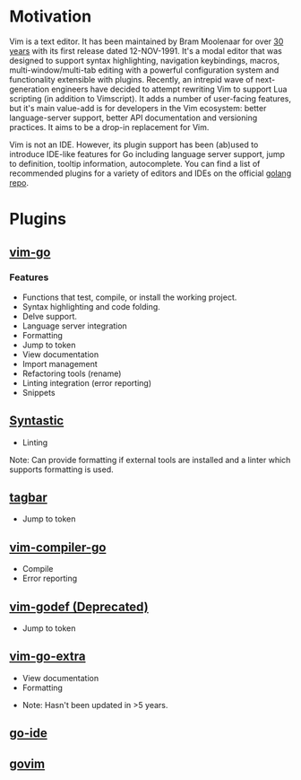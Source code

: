 # Motivation

Vim is a text editor. It has been maintained by Bram Moolenaar for over [30
years](https://web.archive.org/save/https://www.simplethread.com/vim-at-30-heres-why-its-still-relevant/)
with its first release dated 12-NOV-1991. It's a modal editor that was designed
to support syntax highlighting, navigation keybindings, macros,
multi-window/multi-tab editing with a powerful configuration system and
functionality extensible with plugins. Recently, an intrepid wave of
next-generation engineers have decided to attempt rewriting Vim to support Lua
scripting (in addition to Vimscript). It adds a number of user-facing features,
but it's main value-add is for developers in the Vim ecosystem: better
language-server support, better API documentation and versioning practices. It
aims to be a drop-in replacement for Vim.

Vim is not an IDE. However, its plugin support has been (ab)used to introduce
IDE-like features for Go including language server support, jump to definition,
tooltip information, autocomplete. You can find a list of recommended plugins
for a variety of editors and IDEs on the official [golang
repo](https://github.com/golang/go/wiki/IDEsAndTextEditorPlugins).


# Plugins

## [vim-go](https://github.com/fatih/vim-go)
### Features
  - Functions that test, compile, or install the working project.
  - Syntax highlighting and code folding.
  - Delve support.
  - Language server integration
  - Formatting
  - Jump to token
  - View documentation
  - Import management
  - Refactoring tools (rename)
  - Linting integration (error reporting)
  - Snippets

## [Syntastic](https://github.com/vim-syntastic/syntastic)
  - Linting

Note: Can provide formatting if external tools are installed and a linter which
supports formatting is used.

## [tagbar](https://github.com/preservim/tagbar)
  - Jump to token

## [vim-compiler-go](https://github.com/rjohnsondev/vim-compiler-go)
  - Compile
  - Error reporting

## [vim-godef (Deprecated)](https://github.com/dgryski/vim-godef)
  - Jump to token

## [vim-go-extra](https://github.com/vim-jp/vim-go-extra)
  - View documentation
  - Formatting

* Note: Hasn't been updated in >5 years.

## [go-ide](https://github.com/plentiform/go-ide)

## [govim](https://github.com/govim/govim)

